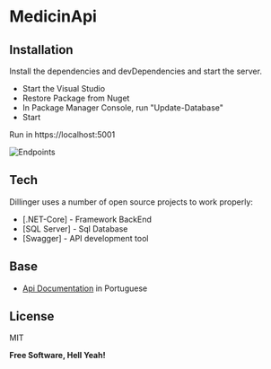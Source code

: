 # MedicinApi

## Installation

Install the dependencies and devDependencies and start the server.

- Start the Visual Studio
- Restore Package from Nuget
- In Package Manager Console, run "Update-Database"
- Start

Run in https://localhost:5001

![Endpoints](https://github.com/reismmatheus/medicinApi/tree/main/blob/swagger.png?raw=true)

## Tech

Dillinger uses a number of open source projects to work properly:

- [.NET-Core] - Framework BackEnd
- [SQL Server] - Sql Database
- [Swagger] - API development tool

## Base

- [Api Documentation](https://gitlab.com/tdsasistemas/challenger/-/blob/master/desafio-backend.md) in Portuguese 


## License

MIT

**Free Software, Hell Yeah!**